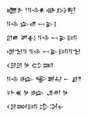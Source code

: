 <div class='block'>
<div class='line'>𒁾𒉿 𒁹𒀀𒈾𒀭𒀝𒋳𒋃</div>
<div class='line'>𒀀𒈾 𒇽𒈛 𒁁𒉌𒋙</div>
<div class='line'>𒇻𒌑 𒂄𒈬 𒀀𒈾 𒁁𒉌𒅀</div>
<div class='line'>𒌝𒈠𒀀 𒀀𒈾 𒁁𒉌𒅀𒀀𒈠</div>
<div class='line'>𒌋𒌆𒇻 𒃻 𒌌𒌅</div>
<div class='line'>𒀀𒈾 𒈗 𒊍𒋢𒄷 𒀸 𒋗𒈫</div>
<div class='line'>𒂟𒈨𒌍 𒃻 𒈗 𒂗𒉣 𒃻</div>
<div class='line'>𒌋𒌆𒇷𒅀 𒄠𒋫𒉡</div>
</div>
